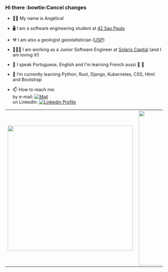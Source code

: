 ### Hi there :bowtie:Cancel changes
- :woman_astronaut: My name is Angélica!
- :desktop_computer: I am a software engineering student at [42 Sao Paulo](https://www.42sp.org.br/)
- :hammer_and_pick: I am also a geologist geostatistician ([USP](https://www5.usp.br/))
- 👩🏻‍💻 I am working as a Junior Software Engineer at [Solaris Capital](https://www.solcap.com.br/) (and I am loving it!)
- 💬 I speak Portuguese, English and I'm learning French aussi :baguette_bread: :croissant:

- 🔭 I’m currently learning 
Python, Rust, Django, Kubernetes, CSS, Html and Bootstrap

- 📫 How to reach me:<br>
by e-mail: [![Mail](https://img.shields.io/badge/-Mail-blue?style=flat&logo=Gmail&logoColor=white&link=mailto:miranda.oliveira.angelica@gmail.com)](mailto:miranda.oliveira.angelica@gmail.com)<br>
on LinkedIn: [![Linkedin Profile](https://img.shields.io/badge/-LinkedIn_Profile-0072b1?style=flat&logo=Linkedin&logoColor=white&link=https://www.linkedin.com/in/anolivei/)](https://www.linkedin.com/in/anolivei/)<br>

<center>
<table>
    <tr>
        <td><img width="400px" align="left" src="https://github-readme-stats.vercel.app/api/top-langs/?username=anoliveisolcap&hide=html&layout=compact&theme=tokyonight" /></td>
        <td><img width="495px" align="left" src="https://github-readme-stats.vercel.app/api?username=anoliveisolcap&theme=tokyonight"/></td>
    </tr>   
</table>
</center>
